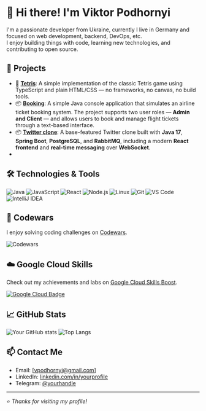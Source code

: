 # 👋 Hi there! I'm Viktor Podhornyi

I'm a passionate developer from Ukraine, currently I live in Germany and focused on web development, backend, DevOps, etc.  
I enjoy building things with code, learning new technologies, and contributing to open source.

## 🚀 Projects

- 🔧 [**Tetris**](https://github.com/vpodhornyi/TypescriptTetris): A simple implementation of the classic Tetris game using TypeScript and plain HTML/CSS — no frameworks, no canvas, no build tools.
- 📦 [**Booking**](https://github.com/vpodhornyi/JavaBasicStepBooking): A simple Java console application that simulates an airline ticket booking system. The project supports two user roles — **Admin and Client** — and allows users to book and manage flight tickets through a text-based interface.
- 📦 [**Twitter clone**](https://github.com/vpodhornyi/JavaTwitterClone): A base-featured Twitter clone built with **Java 17**, **Spring Boot**, **PostgreSQL**, and **RabbitMQ**, including a modern **React frontend** and **real-time messaging** over **WebSocket**.
- 
## 🛠️ Technologies & Tools

![Java](https://img.shields.io/badge/-Java-333?style=flat-square&logo=java)
![JavaScript](https://img.shields.io/badge/-JavaScript-333?style=flat-square&logo=javascript)
![React](https://img.shields.io/badge/-React-333?style=flat-square&logo=react)
![Node.js](https://img.shields.io/badge/-Node.js-333?style=flat-square&logo=node.js)
![Linux](https://img.shields.io/badge/-Linux-333?style=flat-square&logo=linux)
![Git](https://img.shields.io/badge/-Git-333?style=flat-square&logo=git)
![VS Code](https://img.shields.io/badge/-VS_Code-333?style=flat-square&logo=visual-studio-code)
![IntelliJ IDEA](https://img.shields.io/badge/-IntelliJ_IDEA-333?style=flat-square&logo=intellij-idea)

## 🧠 Codewars

I enjoy solving coding challenges on [Codewars](https://www.codewars.com/users/vpodhornyi).

![Codewars](https://www.codewars.com/users/vpodhornyi/badges/large)

## ☁️ Google Cloud Skills

Check out my achievements and labs on [Google Cloud Skills Boost](https://www.cloudskillsboost.google/public_profiles/5e0af622-da4b-435c-ae55-662fc47a30de).

[![Google Cloud Badge](https://img.shields.io/badge/Google%20Cloud-Skills%20Profile-blue?logo=googlecloud&style=flat-square)](https://www.cloudskillsboost.google/public_profiles/5e0af622-da4b-435c-ae55-662fc47a30de)


## 📈 GitHub Stats

![Your GitHub stats](https://github-readme-stats.vercel.app/api?username=vpodhornyi&show_icons=true&theme=github_dark)
![Top Langs](https://github-readme-stats.vercel.app/api/top-langs/?username=vpodhornyi&layout=compact&theme=github_dark)

## 📫 Contact Me

- Email: [vpodhornyi@gmail.com]
- LinkedIn: [linkedin.com/in/yourprofile](https://linkedin.com/in/yourprofile)
- Telegram: [@yourhandle](https://t.me/yourhandle)

---

⭐️ _Thanks for visiting my profile!_


